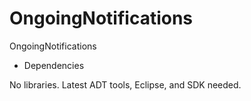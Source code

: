 OngoingNotifications
====================

OngoingNotifications

* Dependencies

No libraries. Latest ADT tools, Eclipse, and SDK needed.
